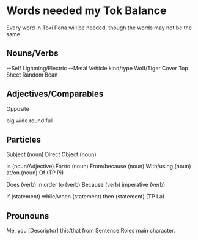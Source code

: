Words needed my Tok Balance
================

Every word in Toki Pona will be needed, though the words may not be the same.

Nouns/Verbs
----
--Self
Lightning/Electric
--Metal
Vehicle
kind/type
Wolf/Tiger
Cover
Top
Sheet
Random
Bean


Adjectives/Comparables
---------
Opposite 


big
wide
round
full


Particles
----------
Subject (noun)
Direct Object (noun)

Is (noun/Adjective)
For/to (noun)
From/because (noun)
With/using (noun)
at/on (noun)
Of  (TP Pi)

Does (verb)
in order to (verb)
Because (verb)
imperative (verb)

If (statement)
while/when (statement)
then (statement) (TP La)

Prounouns
--------
Me, you
[Descriptor] this/that
from Sentence Roles
main character.








